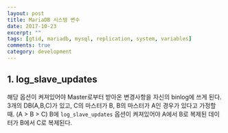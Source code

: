 ```yaml
---
layout: post
title: MariaDB 시스템 변수
date: 2017-10-23
excerpt: ""
tags: [gtid, mariadb, mysql, replication, system, variables]
comments: true
category: development
---
```


## 1. log_slave_updates
해당 옵션이 켜져있어야 Master로부터 받아온 변경사항을 자신의 binlog에 쓰게 된다. <br/>
3개의 DB(A,B,C)가 있고, C의 마스터가 B, B의 마스터가 A인 경우가 있다고 가정할 때. (A > B > C)
B에 `log_slave_updates` 옵션이 켜져있어야 A에서 B로 복제된 데이터가 B에서 C로 복제된다.